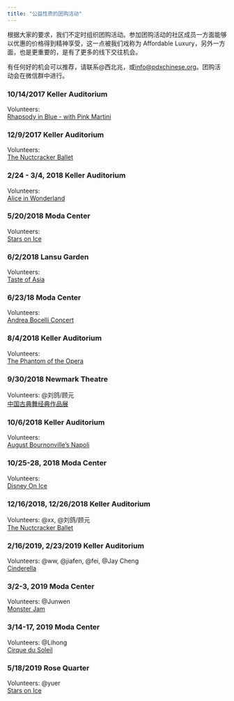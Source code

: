 ```yaml
---
title: "公益性质的团购活动"
---
```


根据大家的要求，我们不定时组织团购活动。参加团购活动的社区成员一方面能够以优惠的价格得到精神享受，这一点被我们戏称为 Affordable Luxury，另外一方面，也是更重要的，是有了更多的线下交往机会。

有任何好的机会可以推荐，请联系@西北兆，或[info@pdxchinese.org](mailto:info@pdxchinese.org)。团购活动会在微信群中进行。

### 10/14/2017 Keller Auditorium  
Volunteers:  
[Rhapsody in Blue - with Pink Martini](https://www.obt.org/1718-season/rhapsody-in-blue-pink-martini/)  

### 12/9/2017 Keller Auditorium  
Volunteers:  
[The Nuctcracker Ballet](https://www.obt.org/1718-season/nutcracker/)  

### 2/24 - 3/4, 2018 Keller Auditorium  
Volunteers:  
[Alice in Wonderland](https://www.obt.org/1718-season/alice-in-wonderland)  

### 5/20/2018 Moda Center  
Volunteers:  
[Stars on Ice](http://rosequarter.com/event/stars-on-ice/)  

### 6/2/2018 Lansu Garden  
Volunteers:  
[Taste of Asia](https://lansugarden.org/things-to-do/events/taste-of-asia)  

### 6/23/18 Moda Center  
Volunteers:  
[Andrea Bocelli Concert](http://rosequarter.com/event/andrea-bocelli/)  

### 8/4/2018 Keller Auditorium  
Volunteers:  
[The Phantom of the Opera](https://portland.broadway.com/shows/phantom-opera/)  

### 9/30/2018 Newmark Theatre  
Volunteers: @刘鸽/顾元  
[中国古典舞经典作品展](http://portlandchinesetimes.com/dance-in-china/)  

### 10/6/2018 Keller Auditorium  
Volunteers:  
[August Bournonville’s Napoli](https://www.obt.org/18-19-season/napoli/)  

### 10/25-28, 2018 Moda Center  
Volunteers:  
[Disney On Ice](https://www.disneyonice.com/ticket-info/Dare-to-Dream/112108?gclid=Cj0KCQjw3ebdBRC1ARIsAD8U0V4xOFHyMS-tFHgK7QNFC3oZIaJAD-CmDv2AIMtGJt4F1XEoMukxJzQaAko3EALw_wcB)  

### 12/16/2018, 12/26/2018 Keller Auditorium  
Volunteers: @xx, @刘鸽/顾元  
[The Nuctcracker Ballet](https://www.obt.org/18-19-season/nutcracker/)  

### 2/16/2019, 2/23/2019 Keller Auditorium  
Volunteers: @ww, @jiafen, @fei, @Jay Cheng  
[Cinderella](https://www.obt.org/18-19-season/cinderella/?gclid=CjwKCAiAqt7jBRAcEiwAof2uK0PxR6hViR1mscKQPQatM8_5s5IDMZBxKwP28bf2vTm_WGmLTMKXGRoCtFcQAvD_BwE)  

### 3/2-3, 2019 Moda Center  
Volunteers: @Junwen  
[Monster Jam](https://www.monsterjam.com/en-US/events/portland-or/mar-02-2019-mar-03-2019)  

### 3/14-17, 2019 Moda Center  
Volunteers: @Lihong  
[Cirque du Soleil](https://www.cirquedusoleil.com/usa/portland-oregon/corteo/buy-tickets?utm_medium=paid-search&utm_source=google&utm_content=Expanded-Text-Ad%7car_corteo_us_portland-or__b_en%7cticket-sales%7cpmg%7c%7c%7c%7ctsd&utm_campaign=corteo_portland_2019%7ctouringshowarena%7ccorteo%7cPortland-OR-US%7c&gclid=CjwKCAiAqt7jBRAcEiwAof2uK5E2hvgGq7BnWY4cLnyiMw_CT8g0pneDP4ffCdynR2arU80tQ0wWxBoCl-AQAvD_BwE&gclsrc=aw.ds)  

### 5/18/2019 Rose Quarter  
Volunteers: @yuer  
[Stars on Ice](https://rosequarter.com/event/stars-on-ice-2019/)  
